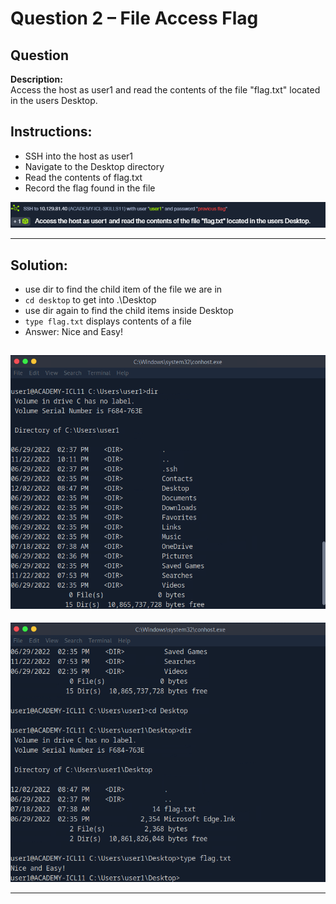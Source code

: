 # Question 2 – File Access Flag

## Question
**Description:**  
Access the host as user1 and read the contents of the file "flag.txt" located in the users Desktop.

## Instructions:
- SSH into the host as user1
- Navigate to the Desktop directory
- Read the contents of flag.txt
- Record the flag found in the file

![image alt](https://github.com/azrifadly/htb-intro-to-win-cmd-line/blob/50bb1cf9b8b4d9ae0a35d133ba3efddb8f8654d8/screenshots/question2-screenshot.png)

---
## Solution:
-  use dir to find the child item of the file we are in
-  `cd desktop` to get into .\Desktop
-  use dir again to find the child items inside Desktop
-  `type flag.txt` displays contents of a file
-  Answer: Nice and Easy!

![image alt](https://github.com/azrifadly/htb-intro-to-win-cmd-line/blob/4c6b73b7a45ae41c49abc4c8187e1515e4b98203/screenshots/question2-solution.png)
---
![image alt](https://github.com/azrifadly/htb-intro-to-win-cmd-line/blob/4c6b73b7a45ae41c49abc4c8187e1515e4b98203/screenshots/question2-solution1.png)

---
